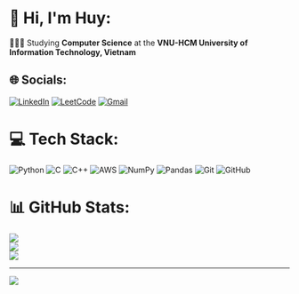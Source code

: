 # 💫 Hi, I'm Huy:
👨🏻‍🎓 Studying **Computer Science** at the **VNU-HCM University of Information Technology, Vietnam**<br>
<!-- 📄 My curriculum vitae: [Click here](youtube.com) -->

## 🌐 Socials:
[![LinkedIn](https://img.shields.io/badge/LinkedIn-%230077B5.svg?logo=linkedin&logoColor=white)](https://linkedin.com/in/huyngo06)
[![LeetCode](https://img.shields.io/badge/LeetCode-%23FFA116.svg?logo=leetcode&logoColor=white)](https://leetcode.com/gitHuyNgo)
[![Gmail](https://img.shields.io/badge/Gmail-D14836?logo=gmail&logoColor=white)](mailto:nghuy167@gmail.com)


# 💻 Tech Stack:
![Python](https://img.shields.io/badge/python-3670A0?style=for-the-badge&logo=python&logoColor=ffdd54) 
![C](https://img.shields.io/badge/c-%2300599C.svg?style=for-the-badge&logo=c&logoColor=white) 
![C++](https://img.shields.io/badge/c++-%2300599C.svg?style=for-the-badge&logo=c%2B%2B&logoColor=white) 
![AWS](https://img.shields.io/badge/AWS-%23FF9900.svg?style=for-the-badge&logo=amazon-aws&logoColor=white) 
![NumPy](https://img.shields.io/badge/numpy-%23013243.svg?style=for-the-badge&logo=numpy&logoColor=white) 
![Pandas](https://img.shields.io/badge/pandas-%23150458.svg?style=for-the-badge&logo=pandas&logoColor=white) 
![Git](https://img.shields.io/badge/git-%23F05033.svg?style=for-the-badge&logo=git&logoColor=white) 
![GitHub](https://img.shields.io/badge/github-%23121011.svg?style=for-the-badge&logo=github&logoColor=white)

# 📊 GitHub Stats:
![](https://github-readme-stats.vercel.app/api?username=gitHuyNgo&theme=radical&hide_border=false&include_all_commits=true&count_private=true)<br/>
![](https://github-readme-streak-stats.herokuapp.com/?user=gitHuyNgo&theme=dark&hide_border=false)<br/>
![](https://github-readme-stats.vercel.app/api/top-langs/?username=gitHuyNgo&theme=radical&hide_border=false&include_all_commits=true&count_private=true&layout=compact)

---
[![](https://visitcount.itsvg.in/api?id=gitHuyNgo&icon=0&color=0)](https://visitcount.itsvg.in)
<!-- ## 🏆 GitHub Trophies
![](https://github-profile-trophy.vercel.app/?username=gitHuyNgo&theme=radical&no-frame=false&no-bg=true&margin-w=4)

---
[![](https://visitcount.itsvg.in/api?id=gitHuyNgo&icon=0&color=0)](https://visitcount.itsvg.in) -->

<!-- Proudly created with GPRM ( https://gprm.itsvg.in ) --
